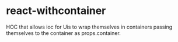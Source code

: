 # react-withcontainer
HOC that allows ioc for Uis to wrap themselves in containers passing themselves to the container as props.container.

